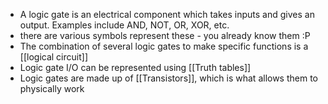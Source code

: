 - A logic gate is an electrical component which takes inputs and gives an output. Examples include AND, NOT, OR, XOR, etc.
- there are various symbols represent these - you already know them :P
- The combination of several logic gates to make specific functions is a [[logical circuit]]
- Logic gate I/O can be represented using [[Truth tables]]
- Logic gates are made up of [[Transistors]], which is what allows them to physically work